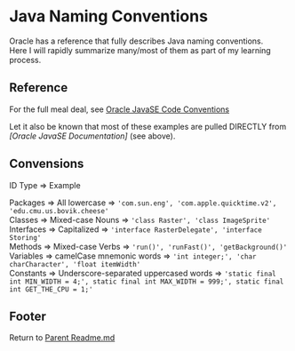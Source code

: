 # Java Naming Conventions

Oracle has a reference that fully describes Java naming conventions.  
Here I will rapidly summarize many/most of them as part of my learning process.  

## Reference

For the full meal deal, see [Oracle JavaSE Code Conventions](https://www.oracle.com/java/technologies/javase/codeconventions-namingconventions.html)  

Let it also be known that most of these examples are pulled DIRECTLY from *[Oracle JavaSE Documentation]* (see above).  

## Convensions

ID Type => Example

Packages => All lowercase => `'com.sun.eng', 'com.apple.quicktime.v2', 'edu.cmu.us.bovik.cheese'`  
Classes => Mixed-case Nouns => `'class Raster', 'class ImageSprite'`  
Interfaces => Capitalized => `'interface RasterDelegate', 'interface Storing'`  
Methods => Mixed-case Verbs => `'run()', 'runFast()', 'getBackground()'`  
Variables => camelCase mnemonic words => `'int integer;', 'char charCharacter', 'float itemWidth'`  
Constants => Underscore-separated uppercased words => `'static final int MIN_WIDTH = 4;', static final int MAX_WIDTH = 999;', static final int GET_THE_CPU = 1;'`  

## Footer

Return to [Parent Readme.md](../README.html)  
